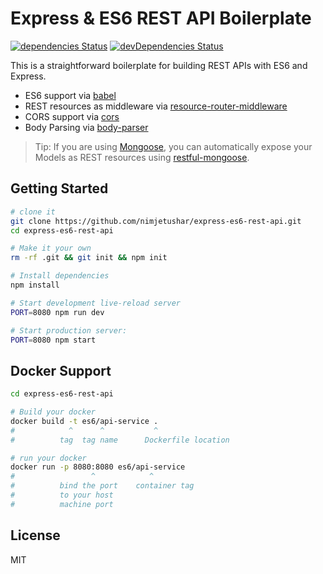 # Express & ES6 REST API Boilerplate

[![dependencies Status](https://david-dm.org/nimjetushar/express-es6-rest-api/status.svg)](https://david-dm.org/nimjetushar/express-es6-rest-api)
[![devDependencies Status](https://david-dm.org/nimjetushar/express-es6-rest-api/dev-status.svg)](https://david-dm.org/nimjetushar/express-es6-rest-api?type=dev)

This is a straightforward boilerplate for building REST APIs with ES6 and Express.

- ES6 support via [babel](https://babeljs.io)
- REST resources as middleware via [resource-router-middleware](https://github.com/developit/resource-router-middleware)
- CORS support via [cors](https://github.com/troygoode/node-cors)
- Body Parsing via [body-parser](https://github.com/expressjs/body-parser)

> Tip: If you are using [Mongoose](https://github.com/Automattic/mongoose), you can automatically expose your Models as REST resources using [restful-mongoose](https://git.io/restful-mongoose).

## Getting Started

```sh
# clone it
git clone https://github.com/nimjetushar/express-es6-rest-api.git
cd express-es6-rest-api

# Make it your own
rm -rf .git && git init && npm init

# Install dependencies
npm install

# Start development live-reload server
PORT=8080 npm run dev

# Start production server:
PORT=8080 npm start
```

## Docker Support

```sh
cd express-es6-rest-api

# Build your docker
docker build -t es6/api-service .
#            ^      ^           ^
#          tag  tag name      Dockerfile location

# run your docker
docker run -p 8080:8080 es6/api-service
#                 ^            ^
#          bind the port    container tag
#          to your host
#          machine port
```

## License

MIT
